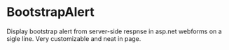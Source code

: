 # BootstrapAlert
Display bootstrap alert from server-side respnse in asp.net webforms on a sigle line. Very customizable and neat in page.
